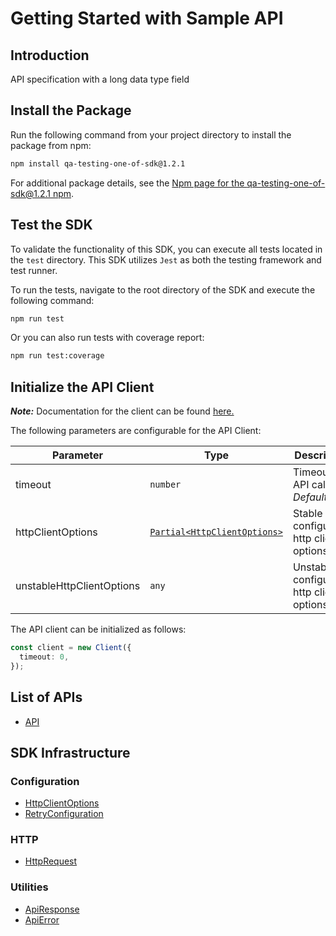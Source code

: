 
# Getting Started with Sample API

## Introduction

API specification with a long data type field

## Install the Package

Run the following command from your project directory to install the package from npm:

```bash
npm install qa-testing-one-of-sdk@1.2.1
```

For additional package details, see the [Npm page for the qa-testing-one-of-sdk@1.2.1 npm](https://www.npmjs.com/package/qa-testing-one-of-sdk/v/1.2.1).

## Test the SDK

To validate the functionality of this SDK, you can execute all tests located in the `test` directory. This SDK utilizes `Jest` as both the testing framework and test runner.

To run the tests, navigate to the root directory of the SDK and execute the following command:

```bash
npm run test
```

Or you can also run tests with coverage report:

```bash
npm run test:coverage
```

## Initialize the API Client

**_Note:_** Documentation for the client can be found [here.](https://www.github.com/tahaali2000/qa-testing-one-of-js-sdk/tree/1.2.1/doc/client.md)

The following parameters are configurable for the API Client:

| Parameter | Type | Description |
|  --- | --- | --- |
| timeout | `number` | Timeout for API calls.<br>*Default*: `0` |
| httpClientOptions | [`Partial<HttpClientOptions>`](https://www.github.com/tahaali2000/qa-testing-one-of-js-sdk/tree/1.2.1/doc/http-client-options.md) | Stable configurable http client options. |
| unstableHttpClientOptions | `any` | Unstable configurable http client options. |

The API client can be initialized as follows:

```ts
const client = new Client({
  timeout: 0,
});
```

## List of APIs

* [API](https://www.github.com/tahaali2000/qa-testing-one-of-js-sdk/tree/1.2.1/doc/controllers/api.md)

## SDK Infrastructure

### Configuration

* [HttpClientOptions](https://www.github.com/tahaali2000/qa-testing-one-of-js-sdk/tree/1.2.1/doc/http-client-options.md)
* [RetryConfiguration](https://www.github.com/tahaali2000/qa-testing-one-of-js-sdk/tree/1.2.1/doc/retry-configuration.md)

### HTTP

* [HttpRequest](https://www.github.com/tahaali2000/qa-testing-one-of-js-sdk/tree/1.2.1/doc/http-request.md)

### Utilities

* [ApiResponse](https://www.github.com/tahaali2000/qa-testing-one-of-js-sdk/tree/1.2.1/doc/api-response.md)
* [ApiError](https://www.github.com/tahaali2000/qa-testing-one-of-js-sdk/tree/1.2.1/doc/api-error.md)

